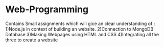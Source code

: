 # Web-Programming
Contains Small assignments which will gice an clear understanding of :
1)Node.js in context of building an website.
2)Connection to MongoDB Database
3)Making Webpages using HTML and CSS
4)Integrating all the three to create a website

